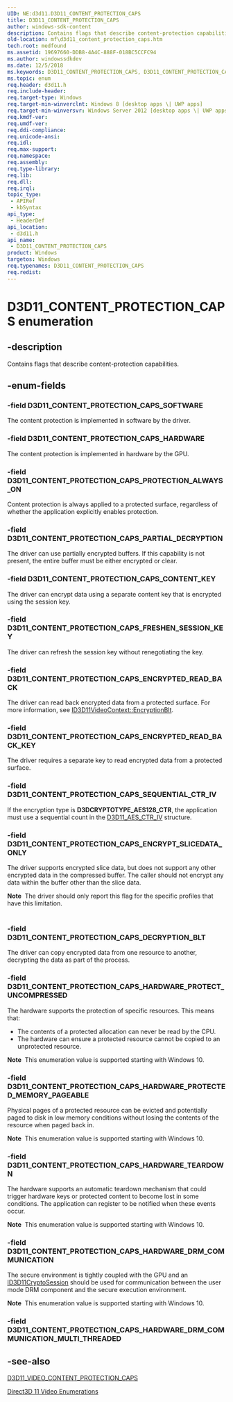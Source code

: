 ```yaml
---
UID: NE:d3d11.D3D11_CONTENT_PROTECTION_CAPS
title: D3D11_CONTENT_PROTECTION_CAPS
author: windows-sdk-content
description: Contains flags that describe content-protection capabilities.
old-location: mf\d3d11_content_protection_caps.htm
tech.root: medfound
ms.assetid: 19697660-DDB8-4A4C-888F-018BC5CCFC94
ms.author: windowssdkdev
ms.date: 12/5/2018
ms.keywords: D3D11_CONTENT_PROTECTION_CAPS, D3D11_CONTENT_PROTECTION_CAPS enumeration [Media Foundation], D3D11_CONTENT_PROTECTION_CAPS_CONTENT_KEY, D3D11_CONTENT_PROTECTION_CAPS_DECRYPTION_BLT, D3D11_CONTENT_PROTECTION_CAPS_ENCRYPTED_READ_BACK, D3D11_CONTENT_PROTECTION_CAPS_ENCRYPTED_READ_BACK_KEY, D3D11_CONTENT_PROTECTION_CAPS_ENCRYPT_SLICEDATA_ONLY, D3D11_CONTENT_PROTECTION_CAPS_FRESHEN_SESSION_KEY, D3D11_CONTENT_PROTECTION_CAPS_HARDWARE, D3D11_CONTENT_PROTECTION_CAPS_HARDWARE_DRM_COMMUNICATION, D3D11_CONTENT_PROTECTION_CAPS_HARDWARE_PROTECTED_MEMORY_PAGEABLE, D3D11_CONTENT_PROTECTION_CAPS_HARDWARE_PROTECT_UNCOMPRESSED, D3D11_CONTENT_PROTECTION_CAPS_HARDWARE_TEARDOWN, D3D11_CONTENT_PROTECTION_CAPS_PARTIAL_DECRYPTION, D3D11_CONTENT_PROTECTION_CAPS_PROTECTION_ALWAYS_ON, D3D11_CONTENT_PROTECTION_CAPS_SEQUENTIAL_CTR_IV, D3D11_CONTENT_PROTECTION_CAPS_SOFTWARE, d3d11/ D3D11_CONTENT_PROTECTION_CAPS_HARDWARE_PROTECT_UNCOMPRESSED, d3d11/D3D11_CONTENT_PROTECTION_CAPS, d3d11/D3D11_CONTENT_PROTECTION_CAPS_CONTENT_KEY, d3d11/D3D11_CONTENT_PROTECTION_CAPS_DECRYPTION_BLT, d3d11/D3D11_CONTENT_PROTECTION_CAPS_ENCRYPTED_READ_BACK, d3d11/D3D11_CONTENT_PROTECTION_CAPS_ENCRYPTED_READ_BACK_KEY, d3d11/D3D11_CONTENT_PROTECTION_CAPS_ENCRYPT_SLICEDATA_ONLY, d3d11/D3D11_CONTENT_PROTECTION_CAPS_FRESHEN_SESSION_KEY, d3d11/D3D11_CONTENT_PROTECTION_CAPS_HARDWARE, d3d11/D3D11_CONTENT_PROTECTION_CAPS_HARDWARE_DRM_COMMUNICATION, d3d11/D3D11_CONTENT_PROTECTION_CAPS_HARDWARE_PROTECTED_MEMORY_PAGEABLE, d3d11/D3D11_CONTENT_PROTECTION_CAPS_HARDWARE_TEARDOWN, d3d11/D3D11_CONTENT_PROTECTION_CAPS_PARTIAL_DECRYPTION, d3d11/D3D11_CONTENT_PROTECTION_CAPS_PROTECTION_ALWAYS_ON, d3d11/D3D11_CONTENT_PROTECTION_CAPS_SEQUENTIAL_CTR_IV, d3d11/D3D11_CONTENT_PROTECTION_CAPS_SOFTWARE, mf.d3d11_content_protection_caps
ms.topic: enum
req.header: d3d11.h
req.include-header: 
req.target-type: Windows
req.target-min-winverclnt: Windows 8 [desktop apps \| UWP apps]
req.target-min-winversvr: Windows Server 2012 [desktop apps \| UWP apps]
req.kmdf-ver: 
req.umdf-ver: 
req.ddi-compliance: 
req.unicode-ansi: 
req.idl: 
req.max-support: 
req.namespace: 
req.assembly: 
req.type-library: 
req.lib: 
req.dll: 
req.irql: 
topic_type:
 - APIRef
 - kbSyntax
api_type:
 - HeaderDef
api_location:
 - d3d11.h
api_name:
 - D3D11_CONTENT_PROTECTION_CAPS
product: Windows
targetos: Windows
req.typenames: D3D11_CONTENT_PROTECTION_CAPS
req.redist: 
---
```


# D3D11_CONTENT_PROTECTION_CAPS enumeration


## -description


Contains flags that describe content-protection capabilities.


## -enum-fields




### -field D3D11_CONTENT_PROTECTION_CAPS_SOFTWARE

The content protection is implemented in software by the driver.


### -field D3D11_CONTENT_PROTECTION_CAPS_HARDWARE

The content protection is implemented in hardware by the GPU.



### -field D3D11_CONTENT_PROTECTION_CAPS_PROTECTION_ALWAYS_ON

Content protection is always applied to a protected surface, regardless of whether the application explicitly enables protection.


### -field D3D11_CONTENT_PROTECTION_CAPS_PARTIAL_DECRYPTION

The driver can use partially encrypted buffers. If this capability is not present, the entire buffer must be either encrypted or clear.


### -field D3D11_CONTENT_PROTECTION_CAPS_CONTENT_KEY

The driver can encrypt data using a separate content key that is encrypted using the session key.


### -field D3D11_CONTENT_PROTECTION_CAPS_FRESHEN_SESSION_KEY

The driver can refresh the session key without renegotiating the key.


### -field D3D11_CONTENT_PROTECTION_CAPS_ENCRYPTED_READ_BACK

The driver can read back encrypted data from a protected surface. For more information, see <a href="https://msdn.microsoft.com/2BBD0BC2-53D9-435E-835C-20A992118329">ID3D11VideoContext::EncryptionBlt</a>.


### -field D3D11_CONTENT_PROTECTION_CAPS_ENCRYPTED_READ_BACK_KEY

The driver requires a separate key to read encrypted data from a protected surface.


### -field D3D11_CONTENT_PROTECTION_CAPS_SEQUENTIAL_CTR_IV

If the encryption type is <b>D3DCRYPTOTYPE_AES128_CTR</b>, the application must use a sequential count in the <a href="https://msdn.microsoft.com/2D1B24CA-6386-4406-9195-40913744C9CF">D3D11_AES_CTR_IV</a>  structure.


### -field D3D11_CONTENT_PROTECTION_CAPS_ENCRYPT_SLICEDATA_ONLY

The driver supports encrypted slice data, but does not support any other encrypted data in the compressed buffer.  The caller should not encrypt any data within the buffer other than the slice data.

<div class="alert"><b>Note</b>  The driver should only report this flag for the specific profiles that have this limitation.</div>
<div> </div>

### -field D3D11_CONTENT_PROTECTION_CAPS_DECRYPTION_BLT

The driver can copy encrypted data from one resource to another, decrypting the data as part of the process.


### -field D3D11_CONTENT_PROTECTION_CAPS_HARDWARE_PROTECT_UNCOMPRESSED

The hardware supports the protection of specific resources. This means that:

<ul>
<li>The contents of a protected allocation can never be read by the CPU.</li>
<li>The hardware can ensure a protected resource cannot be copied to an unprotected resource.</li>
</ul>
<b>Note</b>  This enumeration value is supported starting with Windows 10.


### -field D3D11_CONTENT_PROTECTION_CAPS_HARDWARE_PROTECTED_MEMORY_PAGEABLE

Physical pages of a protected resource can be evicted and potentially paged to disk in low memory conditions without losing the contents of the resource when paged back in. 

<b>Note</b>  This enumeration value is supported starting with Windows 10.


### -field D3D11_CONTENT_PROTECTION_CAPS_HARDWARE_TEARDOWN

The hardware supports an automatic teardown mechanism that could trigger hardware keys or protected content to become lost in some conditions.  The application can register to be notified when these events occur.

<b>Note</b>  This enumeration value is supported starting with Windows 10.


### -field D3D11_CONTENT_PROTECTION_CAPS_HARDWARE_DRM_COMMUNICATION

The secure environment is tightly coupled with the GPU and an <a href="https://msdn.microsoft.com/E17F39CB-61E3-44EF-805D-AD386743744E">ID3D11CryptoSession</a> should be used for communication between the user mode DRM component and the secure execution environment.

<b>Note</b>  This enumeration value is supported starting with Windows 10.


### -field D3D11_CONTENT_PROTECTION_CAPS_HARDWARE_DRM_COMMUNICATION_MULTI_THREADED




## -see-also




<a href="https://msdn.microsoft.com/15691779-DC30-4C0C-86D0-497F2BD60614">D3D11_VIDEO_CONTENT_PROTECTION_CAPS</a>



<a href="https://msdn.microsoft.com/40061AD1-BCD9-4170-A442-34B4C792BB55">Direct3D 11 Video Enumerations</a>
 

 

